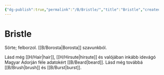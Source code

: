 ```yaml
---
{"dg-publish":true,"permalink":"/B/Bristle/","title":"Bristle","created":"2023-11-29T01:42","updated":"2024-02-02T01:33"}
---
```



# Bristle

Sörte; felborzol. [[B/Borosta\|Borosta]] szavunkból.  

Lásd még [[H/Hair\|hair]], [[H/Hirsute\|hirsute]] és valójában inkább idevágó Magyar Adorján féle adatokért [[B/Beard\|beard]]. Lásd még továbbá [[B/Brush\|brush]] és [[B/Burst\|burst]].  